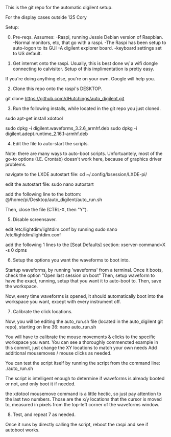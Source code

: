 This is the git repo for the automatic digilent setup.

For the display cases outside 125 Cory

Setup:

0) Pre-reqs.  Assumes:
-Raspi, running Jessie Debian version of Raspbian.
-Normal monitors, etc, that go with a raspi.
-The Raspi has been setup to auto-logon to its GUI
-A digilent explorer board.
-keyboard settings set to US default.

1) Get internet onto the raspi.
Usually, this is best done w/ a wifi dongle connecting to calvisitor.  Setup of this implimentation is pretty easy.

If you're doing anything else, you're on your own.  Google will help you.


2) Clone this repo onto the raspi's DESKTOP.

git clone https://github.com/dHutchings/auto_digilent.git

3) Run the following installs, while located in the git repo you just cloned.

sudo apt-get install xdotool

sudo dpkg -i digilent.waveforms_3.2.6_armhf.deb
sudo dpkg -i digilent.adept.runtime_2.16.1-armhf.deb 

4) Edit the file to auto-start the scripts.

Note: there are many ways to auto-boot scripts.
Unfortuantely, most of the go-to options (I.E. Crontab) doesn't work here, because of graphics driver problems.

navigate to the LXDE autostart file:
cd ~/.config/lxsession/LXDE-pi/

edit the autostart file:
sudo nano autostart

add the following line to the bottom:
@/home/pi/Desktop/auto_digilent/auto_run.sh

Then, close the file (CTRL-X, then "Y").

5) Disable screensaver.


edit /etc/lightdim/lightdim.conf by running
sudo nano /etc/lightdim/lightdim.conf

add the following 1 lines to the [Seat Defaults] section:
xserver-command=X -s 0 dpms

6) Setup the options you want the waveforms to boot into.

Startup waveforms, by running 'waveforms' from a terminal.
Once it boots, check the option "Open last session on boot"
Then, setup waveform to have the exact, running, setup that you want it to auto-boot to.
Then, save the workspace.

Now, every time waveforms is opened, it should automatically boot into the workspace you want, except with every instrument off.

7) Calibrate the click locations.

Now, you will be editing the auto_run.sh file (located in the auto_digilent git repo), starting on line 36:
nano auto_run.sh

You will have to calibrate the mouse movements & clicks to the specific workspace you want.
You can see a thoroughly commencted example in this commit, just change the XY locations to match your own needs
Add additional mousemoves / mouse clicks as needed.

You can test the script itself by running the script from the command line:
./auto_run.sh

The script is intelligent enough to determine if waveforms is already booted or not, and only boot it if needed.

the xdotool mousemove command is a little hectic, so just pay attention to the last two numbers.
Those are the x/y locations that the cursor is moved to, measured in pixels from the top-left corner of the waveforms window.


8) Test, and repeat 7 as needed.

Once it runs by directly calling the script, reboot the raspi and see if autoboot works.
